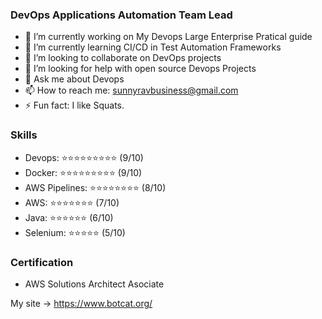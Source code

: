### DevOps Applications Automation Team Lead

- 🔭 I’m currently working on My Devops Large Enterprise Pratical guide
- 🌱 I’m currently learning CI/CD in Test Automation Frameworks
- 👯 I’m looking to collaborate on DevOps projects
- 🤔 I’m looking for help with open source Devops Projects 
- 💬 Ask me about Devops
- 📫 How to reach me: sunnyravbusiness@gmail.com
- ⚡ Fun fact: I like Squats.

### Skills
- Devops: ⭐⭐⭐⭐⭐⭐⭐⭐⭐ (9/10)
- Docker: ⭐⭐⭐⭐⭐⭐⭐⭐⭐ (9/10)
- AWS Pipelines: ⭐⭐⭐⭐⭐⭐⭐⭐ (8/10)
- AWS: ⭐⭐⭐⭐⭐⭐⭐ (7/10)
- Java: ⭐⭐⭐⭐⭐⭐ (6/10)
- Selenium: ⭐⭐⭐⭐⭐ (5/10)

### Certification 
- AWS Solutions Architect Asociate

My site -> https://www.botcat.org/
